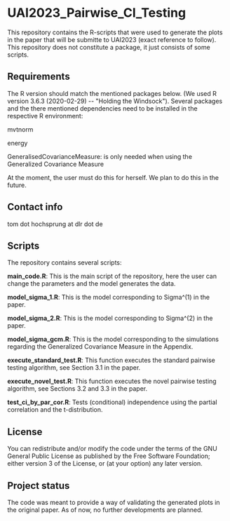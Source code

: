 # UAI2023_Pairwise_CI_Testing

This repository contains the R-scripts that were used to generate the plots in the paper that will be submitte to UAI2023 (exact reference to follow). This repository does not constitute a package, it just consists of some scripts.

## Requirements
The R version should match the mentioned packages below. (We used R version 3.6.3 (2020-02-29) -- "Holding the Windsock").
Several packages and the there mentioned dependencies need to be installed in the respective R environment:

mvtnorm

energy

GeneralisedCovarianceMeasure: is only needed when using the Generalized Covariance Measure

At the moment, the user must do this for herself. We plan to do this in the future.

## Contact info

tom dot hochsprung at dlr dot de

## Scripts

The repository contains several scripts:

**main_code.R**:
This is the main script of the repository, here the user can change the parameters and the model generates the data.

**model_sigma_1.R**:
This is the model corresponding to Sigma^(1) in the paper.

**model_sigma_2.R**:
This is the model corresponding to Sigma^(2) in the paper.

**model_sigma_gcm.R**:
This is the model corresponding to the simulations regarding the Generalized Covariance Measure in the Appendix.

**execute_standard_test.R**:
This function executes the standard pairwise testing algorithm, see Section 3.1 in the paper.

**execute_novel_test.R**:
This function executes the novel pairwise testing algorithm, see Sections 3.2 and 3.3 in the paper.

**test_ci_by_par_cor.R**:
Tests (conditional) independence using the partial correlation and the t-distribution.

## License
You can redistribute and/or modify the code under the terms of the GNU General Public License as published by the Free Software Foundation; either version 3 of the License, or (at your option) any later version.

## Project status
The code was meant to provide a way of validating the generated plots in the original paper. As of now, no further developments are planned.

